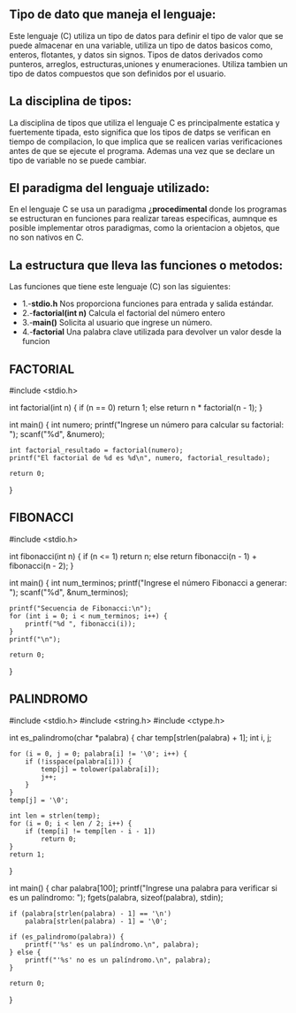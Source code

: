 ## Tipo de dato que maneja el lenguaje:

Este lenguaje (C) utiliza un tipo de datos para definir
el tipo de valor que se puede almacenar en una variable,
utiliza un tipo de datos basicos como, enteros, flotantes,
y datos sin signos. Tipos de datos derivados como punteros,
arreglos, estructuras,uniones y enumeraciones. Utiliza 
tambien un tipo de datos compuestos que son definidos por
el usuario.

## La disciplina de tipos:

La disciplina de tipos que utiliza el lenguaje C es 
principalmente estatica y fuertemente tipada, esto significa
que los tipos de datps se verifican en tiempo de compilacion,
lo que implica que se realicen varias verificaciones antes de
que se ejecute el programa. Ademas una vez que se declare un
tipo de variable no se puede cambiar.

## El paradigma del lenguaje utilizado:

En el lenguaje C se usa un paradigma ¿__procedimental__ donde
los programas se estructuran en funciones para realizar tareas
especificas, aumnque es posible implementar otros paradigmas,
como la orientacion a objetos, que no son nativos en C.

## La estructura que lleva las funciones o metodos:

Las funciones que tiene este lenguaje (C) son las siguientes:
* 1.-__stdio.h__ Nos proporciona funciones para entrada y salida estándar.
* 2.-__factorial(int n)__ Calcula el factorial del número entero
* 3.-__main()__ Solicita al usuario que ingrese un número.
* 4.-__factorial__ Una palabra clave utilizada para devolver un valor desde la funcion

## FACTORIAL

#include <stdio.h>

int factorial(int n) {
    if (n == 0)
        return 1;
    else
        return n * factorial(n - 1);
}

int main() {
    int numero;
    printf("Ingrese un número para calcular su factorial: ");
    scanf("%d", &numero);
    
    int factorial_resultado = factorial(numero);
    printf("El factorial de %d es %d\n", numero, factorial_resultado);

    return 0;
}

## FIBONACCI

#include <stdio.h>

int fibonacci(int n) {
    if (n <= 1)
        return n;
    else
        return fibonacci(n - 1) + fibonacci(n - 2);
}

int main() {
    int num_terminos;
    printf("Ingrese el número Fibonacci a generar: ");
    scanf("%d", &num_terminos);

    printf("Secuencia de Fibonacci:\n");
    for (int i = 0; i < num_terminos; i++) {
        printf("%d ", fibonacci(i));
    }
    printf("\n");

    return 0;
}

## PALINDROMO

#include <stdio.h>
#include <string.h>
#include <ctype.h>

int es_palindromo(char *palabra) {
    char temp[strlen(palabra) + 1];
    int i, j;

    for (i = 0, j = 0; palabra[i] != '\0'; i++) {
        if (!isspace(palabra[i])) {
            temp[j] = tolower(palabra[i]);
            j++;
        }
    }
    temp[j] = '\0';

    int len = strlen(temp);
    for (i = 0; i < len / 2; i++) {
        if (temp[i] != temp[len - i - 1])
            return 0; 
    }
    return 1; 
}

int main() {
    char palabra[100];
    printf("Ingrese una palabra para verificar si es un palíndromo: ");
    fgets(palabra, sizeof(palabra), stdin);

    if (palabra[strlen(palabra) - 1] == '\n')
        palabra[strlen(palabra) - 1] = '\0';

    if (es_palindromo(palabra)) {
        printf("'%s' es un palíndromo.\n", palabra);
    } else {
        printf("'%s' no es un palíndromo.\n", palabra);
    }

    return 0;
}
